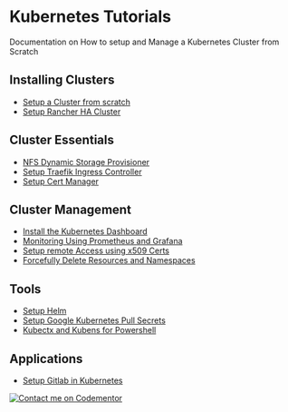 # Kubernetes Tutorials
Documentation on How to setup and Manage a Kubernetes Cluster from Scratch

## Installing Clusters
- [Setup a Cluster from scratch](installation.md)
- [Setup Rancher HA Cluster](rancher-ha.md)

## Cluster Essentials
- [NFS Dynamic Storage Provisioner](nfs-storage/Readme.md)
- [Setup Traefik Ingress Controller](traefik.md)
- [Setup Cert Manager](cert-manager/Readme.md)

## Cluster Management
- [Install the Kubernetes Dashboard](dashboard/Readme.md)
- [Monitoring Using Prometheus and Grafana](monitoring/Readme.md)
- [Setup remote Access using x509 Certs](user-access.md)
- [Forcefully Delete Resources and Namespaces](force-delete.md)

## Tools
- [Setup Helm](helm.md)
- [Setup Google Kubernetes Pull Secrets](google-secrets.md)
- [Kubectx and Kubens for Powershell](kubectx.md)

## Applications
- [Setup Gitlab in Kubernetes](gitlab.md)

[![Contact me on Codementor](https://www.codementor.io/m-badges/odytrice/find-me-on-cm-b.svg)](https://www.codementor.io/@odytrice?refer=badge)
